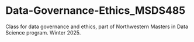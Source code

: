# Data-Governance-Ethics_MSDS485
Class for data governance and ethics, part of Northwestern Masters in Data Science program. Winter 2025.
